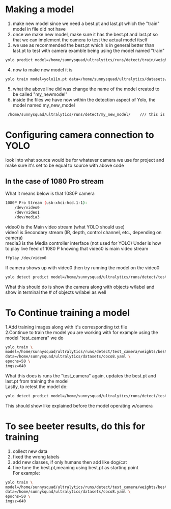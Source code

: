 # Making a model
1. make new model since we need a best.pt and last.pt which the "train" model in file did not have
2. once we make new model, make sure it has the best.pt and last.pt so that we can implement the camera to test the actual model itself
3. we use as recommended the best.pt which is in general better than last.pt to test with camera examble being using the model named "train"
```bash
yolo predict model=/home/sunnysquad/ultralytics/runs/detect/train/weights/best.pt source=0   //the source=0 represents for example the camera
```
4. now to make new model it is
```bash
yolo train model=yolo11n.pt data=/home/sunnysquad/ultralytics/datasets/coco8.yaml epochs=100 lr0=0.01 name=my_new_model
```
5. what the above line did was change the name of the model created to be called "my_newmodel"
6. inside the files we have now within the detection aspect of Yolo, the model named my_new_model
```bash
 /home/sunnysquad/ultralytics/runs/detect/my_new_model/    /// this is the directory shown in terminal
```
# Configuring camera connection to YOLO
look into what source would be for whatever camera we use for project and make sure it's set to be equal to source with above code  
## In the case of 1080 Pro stream
What it means below is that 1080P camera  
```bash
1080P Pro Stream (usb-xhci-hcd.1-1):
	/dev/video0
	/dev/video1
	/dev/media3
```
video0	is the Main video stream (what YOLO should use)  
video1	is Secondary stream (IR, depth, control channel, etc., depending on camera)  
media3	 is the Media controller interface (not used for YOLO)
Under is how to play live feed of 1080 P knowing that video0 is main video stream
```bash
ffplay /dev/video0
```
If camera shows up with video0 then try running the model on the video0
```bash
yolo detect predict model=/home/sunnysquad/ultralytics/runs/detect/test_camera/weights/best.pt source=0 show=True
```
What this should do is show the camera along with objects w/label and show in terminal the # of objects w/label as well  
# To Continue training a model
1.Add training images along with it's corresponding txt file  
2.Continue to train the model you are working with for example using the model "test_camera" we do  
```bash
yolo train \
model=/home/sunnysquad/ultralytics/runs/detect/test_camera/weights/best.pt \
data=/home/sunnysquad/ultralytics/datasets/coco8.yaml \
epochs=50 \
imgsz=640
```
What this does is runs the "test_camera" again, updates the best.pt and last.pt from training the model  
Lastly, to retest the model do:
```bash
yolo detect predict model=/home/sunnysquad/ultralytics/runs/detect/test_camera/weights/best.pt source=0 show=True
```
This should show like explained before the model operating w/camera
# To see beeter results, do this for training
1. collect new data
2.  fixed the wrong labels
3.   add new classes, if only humans then add like dog/cat
4. fine tune the best.pt,meaning using best.pt as starting point  
For example:
```bash
yolo train \
model=/home/sunnysquad/ultralytics/runs/detect/test_camera/weights/best.pt \
data=/home/sunnysquad/ultralytics/datasets/coco8.yaml \
epochs=50 \
imgsz=640
```

